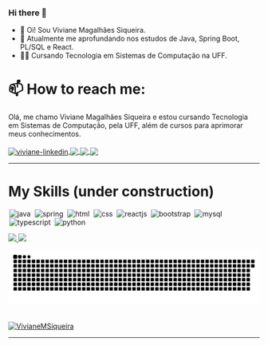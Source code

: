 ### Hi there 👋

<!--
**VivianeMSiqueira/VivianeMSiqueira** is a ✨ _special_ ✨ repository because its `README.md` (this file) appears on your GitHub profile.

Here are some ideas to get you started:

- 🔭 I’m currently working on ...
- 🌱 I’m currently learning ...
- 👯 I’m looking to collaborate on ...
- 🤔 I’m looking for help with ...
- 💬 Ask me about ...
- 📫 How to reach me: ...
- 😄 Pronouns: ...
- ⚡ Fun fact: ...
-->
- 👋 Oi! Sou Viviane Magalhães Siqueira.
- 🌱 Atualmente me aprofundando nos estudos de Java, Spring Boot, PL/SQL e React.
- :woman_student: Cursando Tecnologia em Sistemas de Computação na UFF.

# 📫 How to reach me:

Olá, me chamo Viviane Magalhães Siqueira e estou cursando Tecnologia em Sistemas de Computação, pela UFF, além de cursos para aprimorar meus conhecimentos.
<br/>
<br/>
<a href="https://www.linkedin.com/in/viviane-magalhaes-siqueira/" target="_blank">
  <img align="center" alt="viviane-linkedin" width="40" src="https://img.icons8.com/3d-fluency/512/linkedin.png" style="max-width:100%;">
</a>
<a href="https://www.instagram.com/vivianemagalhaessiqueira/" target="_blank">
  <img  align="center"  src="https://img.icons8.com/3d-fluency/512/instagram-new.png" width='40' style="max-width:100%;"/>
</a>
<a href="https://api.whatsapp.com/send?phone=5521989196039&text=Oi!%20Vi%20seu%20perfil%20no%20GitHub%20e%20gostaria%20de%20falar%20com%20voc%C3%AA." target="_blank" >
  <img  align="center" src="https://img.icons8.com/3d-fluency/512/whatsapp.png" width='40' style="max-width:100%;"/> 
</a>
<a href="mailto:vickymsa@hotmail.com" target="_blank">
  <img  align="center"  src="https://img.icons8.com/3d-fluency/512/mail.png" width='40' style="max-width:100%;"/>
</a>

<hr />

# My Skills (under construction)

<img src="https://cdn.jsdelivr.net/gh/devicons/devicon/icons/java/java-original.svg" alt="java" widtf="40" height="40" style="max-width:100%;margin: 0 2px;"/></img>
<img src="https://cdn.jsdelivr.net/gh/devicons/devicon/icons/spring/spring-original.svg" alt="spring" widtf="40" height="40" style="max-width:100%;margin: 0 2px;"/></img>
<img src="https://cdn.jsdelivr.net/gh/devicons/devicon/icons/html5/html5-original.svg" alt="html" widtf="40" height="40" style="max-width:100%;margin: 0 2px;"></img>
<img src="https://cdn.jsdelivr.net/gh/devicons/devicon/icons/css3/css3-original.svg" alt="css" widtf="40" height="40" style="max-width:100%;margin: 0 2px;"></img>
<img src="https://cdn.jsdelivr.net/gh/devicons/devicon/icons/react/react-original.svg" alt="reactjs" widtf="40" height="40" style="max-width:100%;margin: 0 2px;"></img>
<img src="https://cdn.jsdelivr.net/gh/devicons/devicon/icons/bootstrap/bootstrap-plain-wordmark.svg" alt="bootstrap" widtf="40" height="40" style="max-width:100%;margin: 0 2px;"/></img>
<img src="https://cdn.jsdelivr.net/gh/devicons/devicon/icons/mysql/mysql-original.svg" alt="mysql" widtf="40" height="40" style="max-width:100%;margin: 0 2px;"/></img>
<img src="https://cdn.jsdelivr.net/gh/devicons/devicon/icons/typescript/typescript-plain.svg" alt="typescript" widtf="40" height="40" style="max-width:100%;margin: 0 2px;"/></img>
<img src="https://cdn.jsdelivr.net/gh/devicons/devicon/icons/python/python-original.svg" alt="python" widtf="40" height="40" style="max-width:100%;margin: 0 2px;"/></img>

<div>
  <a href="https://github.com/VivianeMSiqueira">
  <img height="180em" src="https://github-readme-stats.vercel.app/api?username=VivianeMSiqueira&show_icons=true&theme=bear&include_all_commits=true&count_private=true"/>
  <img height="180em" src="https://github-readme-stats.vercel.app/api/top-langs/?username=VivianeMSiqueira&layout=compact&langs_count=7&theme=bear"/>
</div>
  
![Snake animation](https://github.com/VivianeMSiqueira/VivianeMSiqueira/blob/output/github-contribution-grid-snake.svg)

<br>
<img src="https://komarev.com/ghpvc/?username=VivianeMSiqueira&color=blue" alt="VivianeMSiqueira" />
<hr />
